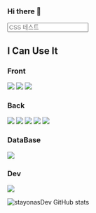### Hi there 👋

<!--
**stayonasDev/stayonasDev** is a ✨ _special_ ✨ repository because its `README.md` (this file) appears on your GitHub profile.

Here are some ideas to get you started:

- 🔭 I’m currently working on ...
- 🌱 I’m currently learning ...
- 👯 I’m looking to collaborate on ...
- 🤔 I’m looking for help with ...
- 💬 Ask me about ...
- 📫 How to reach me: ...
- 😄 Pronouns: ...
- ⚡ Fun fact: ...
-->
<div>
  <input type="text" placeholder="CSS 테스트" readonly /> 
</div>

## I Can Use It


<h3>Front</h3>
<div>
<img src="https://img.shields.io/badge/html5-E34F26?style=for-the-badge&logo=html5&logoColor=white"/>
<img src="https://img.shields.io/badge/css-1572B6?style=for-the-badge&logo=css3&logoColor=white"/>
<img src="https://img.shields.io/badge/javascript-F7DF1E?style=for-the-badge&logo=javascript&logoColor=black"/>
</div>

<h3>Back</h3>
<div>
<img src="https://img.shields.io/badge/Java-007396?style=for-the-badge&logo=Java&logoColor=white">
<img src="https://img.shields.io/badge/spring-6DB33F?style=for-the-badge&logo=spring&logoColor=white"/>
<img src="https://img.shields.io/badge/Spring-6DB33F?style=for-the-badge&logo=Spring&logoColor=white">
<img src="https://img.shields.io/badge/springboot-6DB33F?style=for-the-badge&logo=springboot&logoColor=white"/>
<img src="https://img.shields.io/badge/-Python-3776AB?style=for-the-bage&logo=Python&logoColor=white"/>
</div>

<h3>DataBase</h3>
<div>
<img src="https://img.shields.io/badge/mysql-4479A1?style=for-the-badge&logo=mysql&logoColor=white"/>
</div>

<h3>Dev</h3>
<div>
<img src="https://img.shields.io/badge/linux-FCC624?style=for-the-badge&logo=linux&logoColor=black"/>
</div>

![stayonasDev GitHub stats](https://github-readme-stats.vercel.app/api?username=stayonasDev&show_icons=true&theme=algolia)
